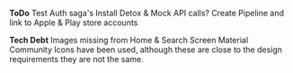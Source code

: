 **ToDo**
Test Auth saga's
Install Detox & Mock API calls?
Create Pipeline and link to Apple & Play store accounts

**Tech Debt**
Images missing from Home & Search Screen
Material Community Icons have been used, although these are close to the design requirements they are not the same.
